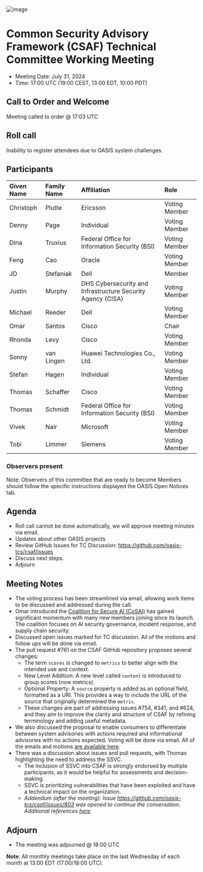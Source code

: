 ![image](https://user-images.githubusercontent.com/1690898/139102180-5c1e2583-14f1-4f58-ab2b-9e3807ed529c.png)

# Common Security Advisory Framework (CSAF) Technical Committee Working Meeting

- Meeting Date: July 31, 2024
- Time: 17:00 UTC (19:00 CEST, 13:00 EDT, 10:00 PDT)

## Call to Order and Welcome

Meeting called to order @ 17:03 UTC

## Roll call
Inability to register attendees due to OASIS system challenges.

## Participants

| Given Name | Family Name | Affiliation                                                 | Role          |
|:-----------|:------------|:------------------------------------------------------------|:--------------|
| Christoph  | Plutte      | Ericsson                                                    | Voting Member |
| Denny      | Page        | Individual                                                  | Voting Member |
| Dina       | Truxius     | Federal Office for Information Security (BSI)               | Voting Member |
| Feng       | Cao         | Oracle                                                      | Voting Member |
| JD         | Stefaniak   | Dell                                                        | Member        |
| Justin     | Murphy      | DHS Cybersecurity and Infrastructure Security Agency (CISA) | Voting Member |
| Michael    | Reeder      | Dell                                                        | Voting Member |
| Omar       | Santos      | Cisco                                                       | Chair         |
| Rhonda     | Levy        | Cisco                                                       | Voting Member |
| Sonny      | van Lingen  | Huawei Technologies Co., Ltd.                               | Voting Member |
| Stefan     | Hagen       | Individual                                                  | Voting Member |
| Thomas     | Schaffer    | Cisco                                                       | Voting Member |
| Thomas     | Schmidt     | Federal Office for Information Security (BSI)               | Voting Member |
| Vivek      |  Nair       | Microsoft                                                   | Voting Member |
| Tobi | Limmer | Siemens | Voting Member |

### Observers present

Note: Observers of this committee that are ready to become Members should follow the specific instructions displayed the OASIS Open Notices tab.

## Agenda

- Roll call cannot be done automatically, we will approve meeting minutes via email.
- Updates about other OASIS projects
- Review GitHub Issues for TC Discussion:  https://github.com/oasis-tcs/csaf/issues
- Discuss next steps.
- Adjourn


## Meeting Notes

- The voting process has been streamlined via email, allowing work items to be discussed and addressed during the call.
- Omar introduced the [Coalition for Secure AI (CoSAI)](https://www.coalitionforsecureai.org/) has gained significant momentum with many new members joining since its launch. The coalition focuses on AI security governance, incident response, and supply chain security.
- Discussed open issues marked for TC discussion. All of the motions and follow ups will be done via email. 
- The pull request #761 on the CSAF GitHub repository proposes several changes:
  - The term `scores` is changed to `metrics` to better align with the intended use and context.
  - New Level Addition: A new level called `content` is introduced to group scores (now metrics).
  - Optional Property: A `source` property is added as an optional field, formatted as a URI. This provides a way to include the URL of the source that originally determined the `metric`.
  - These changes are part of addressing issues #754, #341, and #624, and they aim to improve the clarity and structure of CSAF by refining terminology and adding useful metadata.
- We also discussed the proposal to enable consumers to differentiate between system advisories with actions required and informational advisories with no actions expected. Voting will be done via email. All of the emails and motions [are available here](https://groups.oasis-open.org/communities/community-home/digestviewer?communitykey=dfd6f6ef-b478-4686-baed-018dc7d3f240).
- There was a discussion about issues and pull requests, with Thomas highlighting the need to address the SSVC.
  - The inclusion of SSVC into CSAF is strongly endorsed by multiple participants, as it would be helpful for assessments and decision-making.
  - SSVC is prioritizing vulnerabilities that have been exploited and have a technical impact on the organization.
  - _Addendum (after the meeting): Issue https://github.com/oasis-tcs/csaf/issues/803 was opened to continue the conversation. Additional references [here](https://github.com/oasis-tcs/csaf/issues/803#issuecomment-2441988277)._
 
## Adjourn

- The meeting was adjourned @ 18:00 UTC

**Note**: All monthly meetings take place on the last Wednesday of each month at 13:00 EDT (17:00/18:00 UTC).
 
